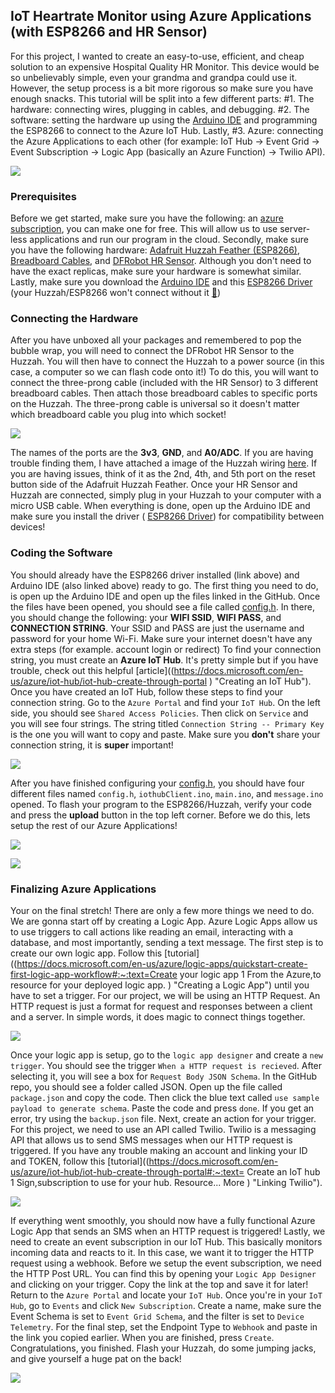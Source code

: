 ## IoT Heartrate Monitor using Azure Applications (with ESP8266 and HR Sensor)

For this project, I wanted to create an easy-to-use, efficient, and cheap solution to an expensive Hospital Quality HR Monitor. This device would be so unbelievably simple, even your grandma and grandpa could use it. However, the setup process is a bit more rigorous so make sure you have enough snacks. This tutorial will be split into a few different parts: #1. The hardware: connecting wires, plugging in cables, and debugging. #2. The software: setting the hardware up using the [Arduino IDE](http://https://www.arduino.cc/en/Main/Software/ "Arduino IDE") and programming the ESP8266 to connect to the Azure IoT Hub. Lastly, #3. Azure: connecting the Azure Applications to each other (for example: IoT Hub → Event Grid → Event Subscription → Logic App (basically an Azure Function) → Twilio API).



![](https://github.com/Bahburs/iot-heartrate-monitor-with-azure-applications/blob/master/images/PortalAzureImage.PNG?raw=true)



### Prerequisites

Before we get started, make sure you have the following: an [azure subscription](https://azure.microsoft.com/en-us/free "Azure Subscription"), you can make one for free. This will allow us to use server-less applications and run our program in the cloud. Secondly, make sure you have the following hardware: [Adafruit Huzzah Feather (ESP8266)](https://www.amazon.com/Adafruit-Assembled-Feather-ESP8266-Stacking/dp/B074XMF9W7/ref=sr_1_5?dchild=1&keywords=adafruit+huzzah+feather&qid=1595900676&sr=8-5 "Adafruit Huzzah Feather"), [Breadboard Cables](https://www.amazon.com/EDGELEC-Breadboard-Optional-Assorted-Multicolored/dp/B07GD2BWPY/ref=sr_1_3?dchild=1&keywords=breadboard+cables&qid=1595900807&sr=8-3 "Breadboard Cables"), and [DFRobot HR Sensor](https://www.dfrobot.com/product-1540.html "DFRobot HR Sensor"). Although you don't need to have the exact replicas, make sure your hardware is somewhat similar. Lastly, make sure you download the [Arduino IDE](http://https://www.arduino.cc/en/Main/Software/ "Arduino IDE") and this [ESP8266 Driver](https://www.silabs.com/products/development-tools/software/usb-to-uart-bridge-vcp-drivers "ESP8266 Driver") (your Huzzah/ESP8266 won't connect without it [🤗](https://www.youtube.com/watch?v=dQw4w9WgXcQ))



### Connecting the Hardware

After you have unboxed all your packages and remembered to pop the bubble wrap, you will need to connect the DFRobot HR Sensor to the Huzzah. You will then have to connect the Huzzah to a power source (in this case, a computer so we can flash code onto it!) To do this, you will want to connect the three-prong cable (included with the HR Sensor) to 3 different breadboard cables. Then attach those breadboard cables to specific ports on the Huzzah. The three-prong cable is universal so it doesn't matter which breadboard cable you plug into which socket!



![](https://github.com/Bahburs/iot-heartrate-monitor-with-azure-applications/blob/master/images/HuzzahWiringImage.jpg?raw=true)



The names of the ports are the **3v3**, **GND**, and **A0/ADC**. If you are having trouble finding them, I have attached a image of the Huzzah wiring [here](https://learn.adafruit.com/assets/46249 "Adafruit Huzzah Wiring"). If you are having issues, think of it as the 2nd, 4th, and 5th port on the reset button side of the Adafruit Huzzah Feather. Once your HR Sensor and Huzzah are connected, simply plug in your Huzzah to your computer with a micro USB cable. When everything is done, open up the Arduino IDE and make sure you install the driver ( [ESP8266 Driver](https://www.silabs.com/products/development-tools/software/usb-to-uart-bridge-vcp-drivers "ESP8266 Driver")) for compatibility between devices!



### Coding the Software

You should already have the ESP8266 driver installed (link above) and Arduino IDE (also linked above) ready to go. The first thing you need to do, is open up the Arduino IDE and open up the files linked in the GitHub. Once the files have been opened, you should see a file called [config.h](https://github.com/Bahburs/iot-heartrate-monitor-with-azure-applications/blob/master/src/config.h "config.h file"). In there, you should change the following: your **WIFI SSID**, **WIFI PASS**, and **CONNECTION STRING**. Your SSID and PASS are just the username and password for your home Wi-Fi. Make sure your internet doesn't have any extra steps (for example. account login or redirect) To find your connection string, you must create an **Azure IoT Hub**. It's pretty simple but if you have trouble, check out this helpful [article]((https://docs.microsoft.com/en-us/azure/iot-hub/iot-hub-create-through-portal ) "Creating an IoT Hub"). Once you have created an IoT Hub, follow these steps to find your connection string. Go to the `Azure Portal` and find your `IoT Hub`. On the left side, you should see `Shared Access Policies`. Then click on `Service` and you will see four strings. The string titled `Connection String -- Primary Key` is the one you will want to copy and paste. Make sure you **don't** share your connection string, it is **super** important!



![](https://github.com/Bahburs/iot-heartrate-monitor-with-azure-applications/blob/master/images/ConnectionStringImage.PNG?raw=true)



After you have finished configuring your [config.h](https://github.com/Bahburs/iot-heartrate-monitor-with-azure-applications/blob/master/src/config.h "config.h file"), you should have four different files named `config.h`, `iothubClient.ino`, `main.ino`, and `message.ino` opened. To flash your program to the ESP8266/Huzzah, verify your code and press the **upload** button in the top left corner. Before we do this, lets setup the rest of our Azure Applications!



![](https://github.com/Bahburs/iot-heartrate-monitor-with-azure-applications/blob/master/images/ArduinoCodeImage.PNG?raw=true)

![](https://github.com/Bahburs/iot-heartrate-monitor-with-azure-applications/blob/master/images/ArduinoConfigImage.PNG?raw=true)



### Finalizing Azure Applications

Your on the final stretch! There are only a few more things we need to do. We are gonna start off by creating a Logic App. Azure Logic Apps allow us to use triggers to call actions like reading an email, interacting with a database, and most importantly, sending a text message. The first step is to create our own logic app. Follow this [tutorial]((https://docs.microsoft.com/en-us/azure/logic-apps/quickstart-create-first-logic-app-workflow#:~:text=Create your logic app 1 From the Azure,to resource for your deployed logic app. ) "Creating a Logic App") until you have to set a trigger. For our project, we will be using an HTTP Request. An HTTP request is just a format for request and responses between a client and a server. In simple words, it does magic to connect things together. 



![](https://github.com/Bahburs/iot-heartrate-monitor-with-azure-applications/blob/master/images/LinkingTwilioImage.PNG?raw=true)



Once your logic app is setup, go to the `logic app designer` and create a `new trigger`. You should see the trigger `When a HTTP request is recieved`. After selecting it, you will see a box for `Request Body JSON Schema`. In the GitHub repo, you should see a folder called JSON. Open up the file called `package.json` and copy the code. Then click the blue text called `use sample payload to generate schema`. Paste the code and press `done`. If you get an error, try using the `backup.json` file. Next, create an action for your trigger. For this project, we need to use an API called Twilio. Twilio is a messaging API that allows us to send SMS messages when our HTTP request is triggered. If you have any trouble making an account and linking your ID and TOKEN, follow this [tutorial]((https://docs.microsoft.com/en-us/azure/iot-hub/iot-hub-create-through-portal#:~:text= Create an IoT hub  1 Sign,subscription to use for your hub. Resource... More ) "Linking Twilio").



![](https://github.com/Bahburs/iot-heartrate-monitor-with-azure-applications/blob/master/images/AzureResourceImage.PNG?raw=true)



If everything went smoothly, you should now have a fully functional Azure Logic App that sends an SMS when an HTTP request is triggered! Lastly, we need to create an event subscription in our IoT Hub. This basically monitors incoming data and reacts to it. In this case, we want it to trigger the HTTP request using a webhook. Before we setup the event subscription, we need the HTTP Post URL. You can find this by opening your `Logic App Designer` and clicking on your trigger. Copy the link at the top and save it for later! Return to the `Azure Portal` and locate your `IoT Hub`. Once you're in your `IoT Hub`, go to `Events` and click `New Subscription`. Create a name, make sure the Event Schema is set to `Event Grid Schema`, and the filter is set to `Device Telemetry`. For the final step, set the Endpoint Type to `Webhook` and paste in the link you copied earlier. When you are finished, press `Create`. Congratulations, you finished. Flash your Huzzah, do some jumping jacks, and give yourself a huge pat on the back! 



![](https://github.com/Bahburs/iot-heartrate-monitor-with-azure-applications/blob/master/images/ActiveMovementGif.gif?raw=true)















